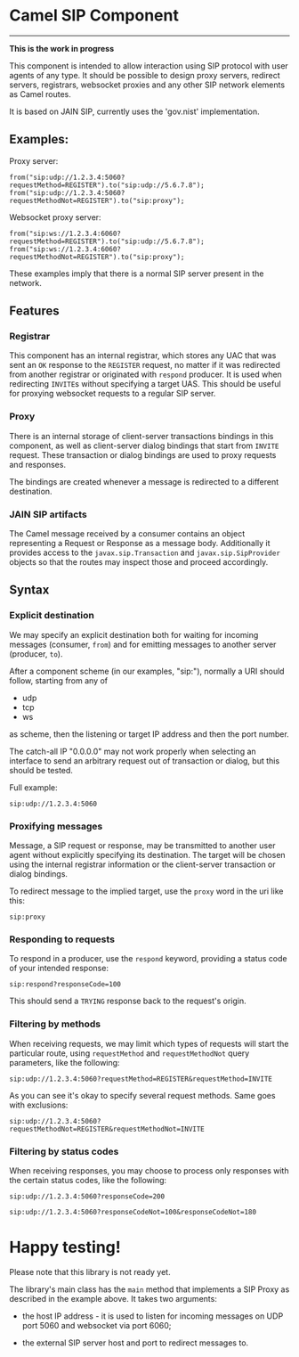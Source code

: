 # Camel SIP Component
-------------------

**This is the work in progress**

This component is intended to allow interaction using SIP protocol with user agents of any type. It should be possible to design proxy servers, redirect servers, registrars, websocket proxies and any other SIP network elements as Camel routes.

It is based on JAIN SIP, currently uses the 'gov.nist' implementation.

## Examples:

Proxy server:

    from("sip:udp://1.2.3.4:5060?requestMethod=REGISTER").to("sip:udp://5.6.7.8");
    from("sip:udp://1.2.3.4:5060?requestMethodNot=REGISTER").to("sip:proxy");

Websocket proxy server:

    from("sip:ws://1.2.3.4:6060?requestMethod=REGISTER").to("sip:udp://5.6.7.8");
    from("sip:ws://1.2.3.4:6060?requestMethodNot=REGISTER").to("sip:proxy");

These examples imply that there is a normal SIP server present in the network.

## Features

### Registrar

This component has an internal registrar, which stores any UAC that was sent an `OK` response to the `REGISTER` request, no matter if it was redirected from another registrar or originated with `respond` producer. It is used when redirecting `INVITE`s without specifying a target UAS. This should be useful for proxying websocket requests to a regular SIP server.

### Proxy

There is an internal storage of client-server transactions bindings in this component, as well as client-server dialog bindings that start from `INVITE` request. These transaction or dialog bindings are used to proxy requests and responses.

The bindings are created whenever a message is redirected to a different destination.

### JAIN SIP artifacts

The Camel message received by a consumer contains an object representing a Request or Response as a message body. Additionally it provides access to the `javax.sip.Transaction` and `javax.sip.SipProvider` objects so that the routes may inspect those and proceed accordingly.

## Syntax

### Explicit destination

We may specify an explicit destination both for waiting for incoming messages (consumer, `from`) and for emitting messages to another server (producer, `to`).

After a component scheme (in our examples, "sip:"), normally a URI should follow, starting from any of

* udp
* tcp
* ws

as scheme, then the listening or target IP address and then the port number.

The catch-all IP "0.0.0.0" may not work properly when selecting an interface to send an arbitrary request out of transaction or dialog, but this should be tested.

Full example:

    sip:udp://1.2.3.4:5060

### Proxifying messages

Message, a SIP request or response, may be transmitted to another user agent without explicitly specifying its destination. The target will be chosen using the internal registrar information or the client-server transaction or dialog bindings. 

To redirect message to the implied target, use the `proxy` word in the uri like this:

    sip:proxy

### Responding to requests

To respond in a producer, use the `respond` keyword, providing a status code of your intended response:

    sip:respond?responseCode=100

This should send a `TRYING` response back to the request's origin.

### Filtering by methods

When receiving requests, we may limit which types of requests will start the particular route, using `requestMethod` and `requestMethodNot` query parameters, like the following:

    sip:udp://1.2.3.4:5060?requestMethod=REGISTER&requestMethod=INVITE

As you can see it's okay to specify several request methods. Same goes with exclusions:

    sip:udp://1.2.3.4:5060?requestMethodNot=REGISTER&requestMethodNot=INVITE

### Filtering by status codes

When receiving responses, you may choose to process only responses with the certain status codes, like the following:

    sip:udp://1.2.3.4:5060?responseCode=200

    sip:udp://1.2.3.4:5060?responseCodeNot=100&responseCodeNot=180

# Happy testing!

Please note that this library is not ready yet.

The library's main class has the `main` method that implements a SIP Proxy as described in the example above. It takes two arguments: 

* the host IP address - it is used to listen for incoming messages on UDP port 5060 and websocket via port 6060;

* the external SIP server host and port to redirect messages to.



